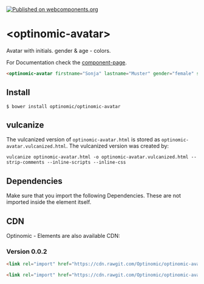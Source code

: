 [![Published on webcomponents.org](https://img.shields.io/badge/webcomponents.org-published-blue.svg)](https://www.webcomponents.org/element/optinomic/optinomic-avatar)

# \<optinomic-avatar\>

Avatar with initials. gender & age - colors.

For Documentation check the [component-page](https://optinomic.github.io/optinomic-avatar/components/optinomic-avatar/).


<!--
```
<custom-element-demo>
  <template>
    <link rel="import" href="optinomic-avatar.html">
    <next-code-block></next-code-block>
  </template>
</custom-element-demo>
```
-->
```html
<optinomic-avatar firstname="Sonja" lastname="Muster" gender="female" size="small" birthdate="1993-05-21T00:00:00.000000000000Z"></optinomic-avatar>
```


## Install

```
$ bower install optinomic/optinomic-avatar
```

## vulcanize
The vulcanized version of `optinomic-avatar.html` is stored as `optinomic-avatar.vulcanized.html`. The vulcanized version was created by:

```
vulcanize optinomic-avatar.html -o optinomic-avatar.vulcanized.html --strip-comments --inline-scripts --inline-css
```

## Dependencies

Make sure that you import the following Dependencies. These are not imported inside the element itself.

<link rel="import" href="../polymer/polymer.html">


## CDN

Optinomic - Elements are also available CDN:

### Version 0.0.2

```html
<link rel="import" href="https://cdn.rawgit.com/Optinomic/optinomic-avatar/66ed706c/optinomic-avatar.html">
```

```html
<link rel="import" href="https://cdn.rawgit.com/Optinomic/optinomic-avatar/89efceac/optinomic-avatar.vulcanized.html">
```
